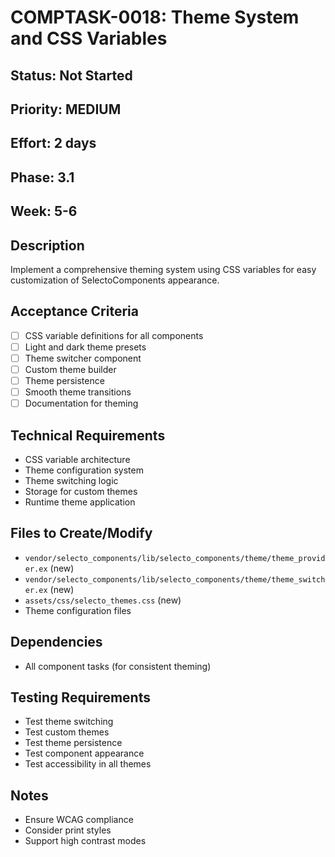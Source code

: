 # COMPTASK-0018: Theme System and CSS Variables

## Status: Not Started
## Priority: MEDIUM
## Effort: 2 days
## Phase: 3.1
## Week: 5-6

## Description
Implement a comprehensive theming system using CSS variables for easy customization of SelectoComponents appearance.

## Acceptance Criteria
- [ ] CSS variable definitions for all components
- [ ] Light and dark theme presets
- [ ] Theme switcher component
- [ ] Custom theme builder
- [ ] Theme persistence
- [ ] Smooth theme transitions
- [ ] Documentation for theming

## Technical Requirements
- CSS variable architecture
- Theme configuration system
- Theme switching logic
- Storage for custom themes
- Runtime theme application

## Files to Create/Modify
- `vendor/selecto_components/lib/selecto_components/theme/theme_provider.ex` (new)
- `vendor/selecto_components/lib/selecto_components/theme/theme_switcher.ex` (new)
- `assets/css/selecto_themes.css` (new)
- Theme configuration files

## Dependencies
- All component tasks (for consistent theming)

## Testing Requirements
- Test theme switching
- Test custom themes
- Test theme persistence
- Test component appearance
- Test accessibility in all themes

## Notes
- Ensure WCAG compliance
- Consider print styles
- Support high contrast modes